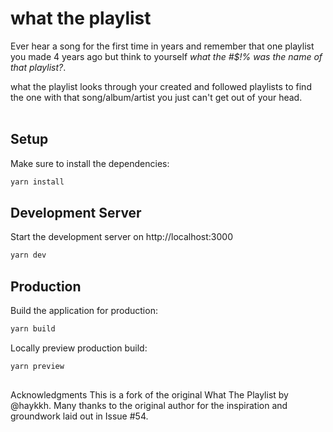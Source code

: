 # what the playlist

Ever hear a song for the first time in years and remember that one playlist you made 4 years ago but think to yourself _what the #$!% was the name of that playlist?_.

what the playlist looks through your created and followed playlists to find the one with that song/album/artist you just can't get out of your head.<br><br>

## Setup

Make sure to install the dependencies:

```bash
yarn install
```

## Development Server

Start the development server on http://localhost:3000

```bash
yarn dev
```

## Production

Build the application for production:

```bash
yarn build
```

Locally preview production build:

```bash
yarn preview
```
##
Acknowledgments
This is a fork of the original What The Playlist by @haykkh. Many thanks to the original author for the inspiration and groundwork laid out in Issue #54.
